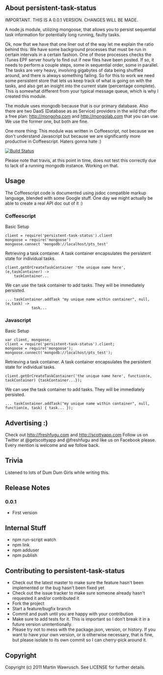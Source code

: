## About persistent-task-status

IMPORTANT. THIS IS A 0.0.1 VERSION. CHANGES WILL BE MADE.

A node.js module, utilizing mongoose, that allows you to persist sequential task information for potentially long running, faulty tasks.

Ok, now that we have that one liner out of the way let me explain the ratio behind this: We have some background processes that must be run in certain intervals in a certain fashion. One of those processes checks the iTunes EPF server hourly to find out if new files have been posted. If so, it needs to perform a couple steps, some in sequential order, some in parallel. The tasks are very heavy, involving gigabytes of data being shuffled around, and there is always something failing. So for this to work we need some persistent store that lets us keep track of what is going on with the tasks, and also get an insight into the current state (percentage complete). This is somewhat different from your typical message queue, which is why I created this module.

The module uses mongodb because that is our primary database. Also there are two DaaS (Database as as Service) providers in the wild that offer a free plan: http://mongohq.com and http://mongolab.com that you can use. We use the former one, but both are fine.

One more thing:
This module was written in Coffeescript, not because we don't understand Javascript but because we are significantly more productive in Coffeescript. Haters gonna hate :)

[![Build Status](https://secure.travis-ci.org/freshfugu/persistent-task-status.png])](http://travis-ci.org/freshfugu/persistent-task-status)

Please note that travis, at this point in time, does not test this correctly due to lack of a running mongodb instance. Working on that.

## Usage

The Coffeescript code is documented using jsdoc compatible markup language, blended with some Google stuff. One day we might actually be able to create
a real API doc out of it :)

### Coffeescript

Basic Setup

	client = require('persistent-task-status').client
	mongoose = require('mongoose')
	mongoose.connect 'mongodb://localhost/pts_test'

Retrieving a task container. A task container encapsulates the persistent
state for individual tasks.

	client.getOrCreateTaskContainer 'the unique name here', (e,taskContainer) ->
		taskContainer...

We can use the task container to add tasks. They will be immediately persisted.

	... taskContainer.addTask "my unique name within container", null, (e,task) ->
				task...
    
### Javascript

Basic Setup

	var client, mongoose;
	client = require('persistent-task-status').client;
	mongoose = require('mongoose');
	mongoose.connect('mongodb://localhost/pts_test');

Retrieving a task container. A task container encapsulates the persistent
state for individual tasks.

	client.getOrCreateTaskContainer('the unique name here', function(e, taskContainer) {taskContainer...});

We can use the task container to add tasks. They will be immediately persisted.

	... taskContainer.addTask("my unique name within container", null, function(e, task) { task... });

## Advertising :)

Check out http://freshfugu.com and http://scottyapp.com
Follow us on Twitter at @getscottyapp and @freshfugu and like us on Facebook please. Every mention is welcome and we follow back.

## Trivia

Listened to lots of Dum Dum Girls while writing this.

## Release Notes

### 0.0.1
* First version

## Internal Stuff

* npm run-script watch
* npm link
* npm adduser
* npm publish

## Contributing to persistent-task-status
 
* Check out the latest master to make sure the feature hasn't been implemented or the bug hasn't been fixed yet
* Check out the issue tracker to make sure someone already hasn't requested it and/or contributed it
* Fork the project
* Start a feature/bugfix branch
* Commit and push until you are happy with your contribution
* Make sure to add tests for it. This is important so I don't break it in a future version unintentionally.
* Please try not to mess with the package.json, version, or history. If you want to have your own version, or is otherwise necessary, that is fine, but please isolate to its own commit so I can cherry-pick around it.

## Copyright

Copyright (c) 2011 Martin Wawrusch. See LICENSE for
further details.


